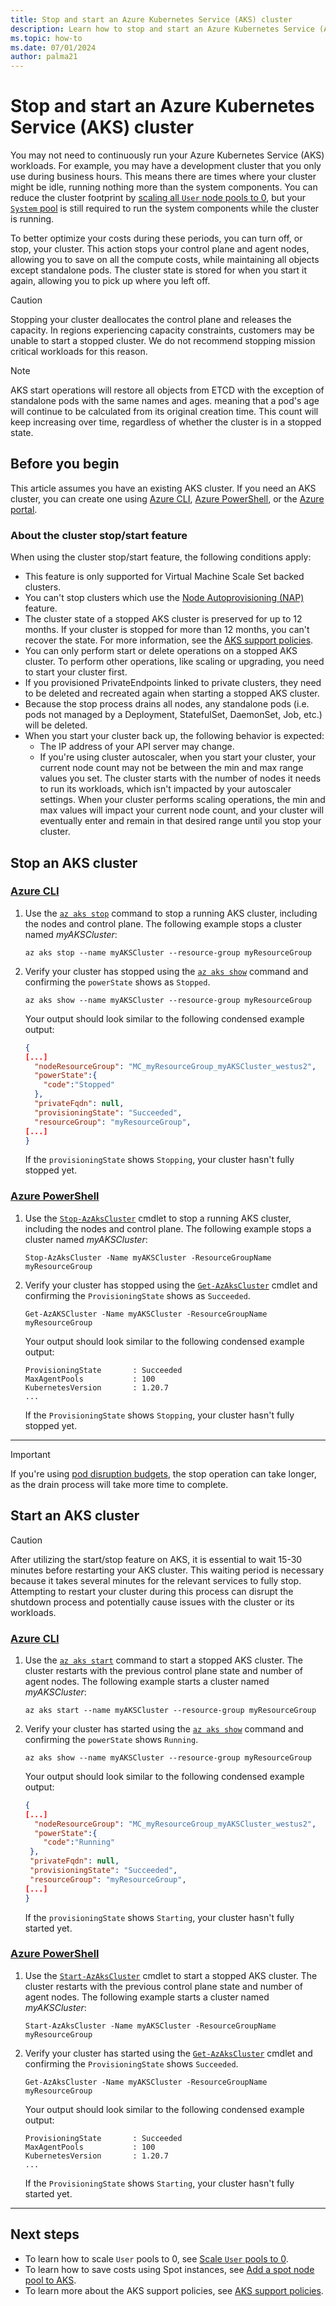 ```yaml
---
title: Stop and start an Azure Kubernetes Service (AKS) cluster
description: Learn how to stop and start an Azure Kubernetes Service (AKS) cluster.
ms.topic: how-to
ms.date: 07/01/2024
author: palma21
---
```


# Stop and start an Azure Kubernetes Service (AKS) cluster

You may not need to continuously run your Azure Kubernetes Service (AKS) workloads. For example, you may have a development cluster that you only use during business hours. This means there are times where your cluster might be idle, running nothing more than the system components. You can reduce the cluster footprint by [scaling all `User` node pools to 0](scale-cluster.md#scale-user-node-pools-to-0), but your [`System` pool](use-system-pools.md) is still required to run the system components while the cluster is running.

To better optimize your costs during these periods, you can turn off, or stop, your cluster. This action stops your control plane and agent nodes, allowing you to save on all the compute costs, while maintaining all objects except standalone pods. The cluster state is stored for when you start it again, allowing you to pick up where you left off.

> [!CAUTION]
> Stopping your cluster deallocates the control plane and releases the capacity. In regions experiencing capacity constraints, customers may be unable to start a stopped cluster. We do not recommend stopping mission critical workloads for this reason.

> [!NOTE]
> AKS start operations will restore all objects from ETCD with the exception of standalone pods with the same names and ages. meaning that a pod's age will continue to be calculated from its original creation time. This count will keep increasing over time, regardless of whether the cluster is in a stopped state.


## Before you begin

This article assumes you have an existing AKS cluster. If you need an AKS cluster, you can create one using [Azure CLI][aks-quickstart-cli], [Azure PowerShell][aks-quickstart-powershell], or the [Azure portal][aks-quickstart-portal].

### About the cluster stop/start feature

When using the cluster stop/start feature, the following conditions apply:

- This feature is only supported for Virtual Machine Scale Set backed clusters.
- You can't stop clusters which use the [Node Autoprovisioning (NAP)](node-autoprovision.md) feature.
- The cluster state of a stopped AKS cluster is preserved for up to 12 months. If your cluster is stopped for more than 12 months, you can't recover the state. For more information, see the [AKS support policies](support-policies.md).
- You can only perform start or delete operations on a stopped AKS cluster. To perform other operations, like scaling or upgrading, you need to start your cluster first.
- If you provisioned PrivateEndpoints linked to private clusters, they need to be deleted and recreated again when starting a stopped AKS cluster.
- Because the stop process drains all nodes, any standalone pods (i.e. pods not managed by a Deployment, StatefulSet, DaemonSet, Job, etc.) will be deleted.
- When you start your cluster back up, the following behavior is expected:
  - The IP address of your API server may change.
  - If you're using cluster autoscaler, when you start your cluster, your current node count may not be between the min and max range values you set. The cluster starts with the number of nodes it needs to run its workloads, which isn't impacted by your autoscaler settings. When your cluster performs scaling operations, the min and max values will impact your current node count, and your cluster will eventually enter and remain in that desired range until you stop your cluster.

## Stop an AKS cluster

### [Azure CLI](#tab/azure-cli)

1. Use the [`az aks stop`][az-aks-stop] command to stop a running AKS cluster, including the nodes and control plane. The following example stops a cluster named *myAKSCluster*:

    ```azurecli-interactive
    az aks stop --name myAKSCluster --resource-group myResourceGroup
    ```

2. Verify your cluster has stopped using the [`az aks show`][az-aks-show] command and confirming the `powerState` shows as `Stopped`.

    ```azurecli-interactive
    az aks show --name myAKSCluster --resource-group myResourceGroup
    ```

    Your output should look similar to the following condensed example output:

    ```json
    {
    [...]
      "nodeResourceGroup": "MC_myResourceGroup_myAKSCluster_westus2",
      "powerState":{
        "code":"Stopped"
      },
      "privateFqdn": null,
      "provisioningState": "Succeeded",
      "resourceGroup": "myResourceGroup",
    [...]
    }
    ```

    If the `provisioningState` shows `Stopping`, your cluster hasn't fully stopped yet.

### [Azure PowerShell](#tab/azure-powershell)

1. Use the [`Stop-AzAksCluster`][stop-azakscluster] cmdlet to stop a running AKS cluster, including the nodes and control plane. The following example stops a cluster named *myAKSCluster*:

    ```azurepowershell-interactive
    Stop-AzAksCluster -Name myAKSCluster -ResourceGroupName myResourceGroup
    ```

2. Verify your cluster has stopped using the [`Get-AzAksCluster`][get-azakscluster] cmdlet and confirming the `ProvisioningState` shows as `Succeeded`.

    ```azurepowershell-interactive
    Get-AzAKSCluster -Name myAKSCluster -ResourceGroupName myResourceGroup
    ```

    Your output should look similar to the following condensed example output:

    ```Output
    ProvisioningState       : Succeeded
    MaxAgentPools           : 100
    KubernetesVersion       : 1.20.7
    ...
    ```

    If the `ProvisioningState` shows `Stopping`, your cluster hasn't fully stopped yet.

---

> [!IMPORTANT]
> If you're using [pod disruption budgets](https://kubernetes.io/docs/concepts/workloads/pods/disruptions/), the stop operation can take longer, as the drain process will take more time to complete.

## Start an AKS cluster

> [!CAUTION]
> After utilizing the start/stop feature on AKS, it is essential to wait 15-30 minutes before restarting your AKS cluster. This waiting period is necessary because it takes several minutes for the relevant services to fully stop. Attempting to restart your cluster during this process can disrupt the shutdown process and potentially cause issues with the cluster or its workloads.

### [Azure CLI](#tab/azure-cli)

1. Use the [`az aks start`][az-aks-start] command to start a stopped AKS cluster. The cluster restarts with the previous control plane state and number of agent nodes. The following example starts a cluster named *myAKSCluster*:

    ```azurecli-interactive
    az aks start --name myAKSCluster --resource-group myResourceGroup
    ```

2. Verify your cluster has started using the [`az aks show`][az-aks-show] command and confirming the `powerState` shows `Running`.

    ```azurecli-interactive
    az aks show --name myAKSCluster --resource-group myResourceGroup
    ```

    Your output should look similar to the following condensed example output:

    ```json
    {
    [...]
      "nodeResourceGroup": "MC_myResourceGroup_myAKSCluster_westus2",
      "powerState":{
        "code":"Running"
     },
     "privateFqdn": null,
     "provisioningState": "Succeeded",
     "resourceGroup": "myResourceGroup",
    [...]
    }
    ```

    If the `provisioningState` shows `Starting`, your cluster hasn't fully started yet.

### [Azure PowerShell](#tab/azure-powershell)

1. Use the [`Start-AzAksCluster`][start-azakscluster] cmdlet to start a stopped AKS cluster. The cluster restarts with the previous control plane state and number of agent nodes. The following example starts a cluster named *myAKSCluster*:

    ```azurepowershell-interactive
    Start-AzAksCluster -Name myAKSCluster -ResourceGroupName myResourceGroup
    ```

2. Verify your cluster has started using the [`Get-AzAksCluster`][get-azakscluster] cmdlet and confirming the `ProvisioningState` shows `Succeeded`.

    ```azurepowershell-interactive
    Get-AzAksCluster -Name myAKSCluster -ResourceGroupName myResourceGroup
    ```

    Your output should look similar to the following condensed example output:

    ```Output
    ProvisioningState       : Succeeded
    MaxAgentPools           : 100
    KubernetesVersion       : 1.20.7
    ...
    ```

    If the `ProvisioningState` shows `Starting`, your cluster hasn't fully started yet.

---

## Next steps

- To learn how to scale `User` pools to 0, see [Scale `User` pools to 0](scale-cluster.md#scale-user-node-pools-to-0).
- To learn how to save costs using Spot instances, see [Add a spot node pool to AKS](spot-node-pool.md).
- To learn more about the AKS support policies, see [AKS support policies](support-policies.md).

<!-- LINKS - external -->

<!-- LINKS - internal -->
[aks-quickstart-cli]: ./learn/quick-kubernetes-deploy-cli.md
[aks-quickstart-portal]: ./learn/quick-kubernetes-deploy-portal.md
[aks-quickstart-powershell]: ./learn/quick-kubernetes-deploy-powershell.md
[az-aks-show]: /cli/azure/aks#az_aks_show
[stop-azakscluster]: /powershell/module/az.aks/stop-azakscluster
[get-azakscluster]: /powershell/module/az.aks/get-azakscluster
[start-azakscluster]: /powershell/module/az.aks/start-azakscluster
[az-aks-stop]: /cli/azure/aks#az_aks_stop
[az-aks-start]: /cli/azure/aks#az_aks_start
